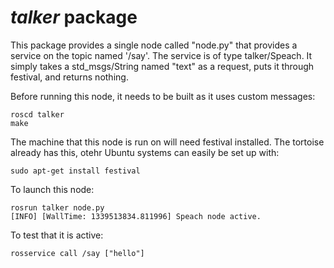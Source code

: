*talker* package
================

This package provides a single node called "node.py" that provides a service on the topic named '/say'. The service is of type talker/Speach. It simply takes a std_msgs/String named "text" as a request, puts it through festival, and returns nothing.

Before running this node, it needs to be built as it uses custom messages:

    roscd talker
    make

The machine that this node is run on will need festival installed. The tortoise already has this, otehr Ubuntu systems can easily be set up with:
  
    sudo apt-get install festival

To launch this node:
  
    rosrun talker node.py
    [INFO] [WallTime: 1339513834.811996] Speach node active.

To test that it is active:
  
    rosservice call /say ["hello"]




